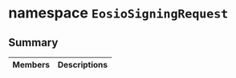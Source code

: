 # namespace `EosioSigningRequest` 

## Summary

 Members                        | Descriptions                                
--------------------------------|---------------------------------------------

